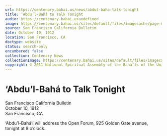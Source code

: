 ```yaml
---
url: https://centenary.bahai.us/news/abdul-baha-talk-tonight
title: ‘Abdu’l-Bahá to Talk Tonight
audio: https://centenary.bahai.usundefined
image: https://centenary.bahai.us/sites/default/files/imagecache/page-main-image/images/press_clippings/10-10-1919%20SFO%20Bulletin%20Abdul%20Baha%20to%20Talk%20Tonight.png
source: San Francisco California Bulletin
date: October 10, 1912
location: San Francisco, CA
doctype: website
status: search-only
encumbered: false
collection: Centenary News
collectionImage: https://centenary.bahai.us/sites/default/files/imagecache/theme-image/main_image/abdulbaha-overview-small_0.jpg
copyright: © 2011 National Spiritual Assembly of the Bahá’ís of the United States
---
```



# ‘Abdu’l-Bahá to Talk Tonight

San Francisco California Bulletin  
October 10, 1912  
San Francisco, CA  



‘Abdu’l-Bahá’í will address the Open Forum, 925 Golden Gate avenue, tonight at 8 o’clock.
